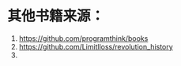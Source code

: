# 其他书籍来源：
1. https://github.com/programthink/books
2. https://github.com/Limitlloss/revolution_history
3. 
